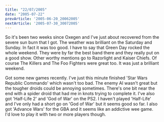 ```yaml
---
title: "22/07/2005"
date: "2005-07-22"
prevArticle: '2005-06-20_20062005'
nextArticle: '2005-07-30_30072005'
---
```

So it's been two weeks since Oxegen and I've just about recovered from the severe sun burn that I got. The weather was brilliant on the Saturday and Sunday. In fact it was too good. I have to say that Green Day rocked the whole weekend. They were by far the best band there and they really put on a good show. Other worthy mentions go to Razorlight and Kaiser Chiefs. Of course The Killers and The Foo Fighters were great too. It was just a brilliant weekend.

Got some new games recently. I've just this minute finished 'Star Wars Republic Commando' which wasn't too bad. The enemy AI wasn't great but the tougher droids could be annoying sometimes. There's one bit near the end with a spider droid that had me in knots trying to complete it. I've also got 'Half-Life 2' and 'God of War' on the PS2. I haven't played 'Half-Life' and I've only had a short go on 'God of War' but it seems good so far. I also got 'Advance Wars' for the GBA and it seems like an addictive wee game. I'd love to play it with two or more players though.